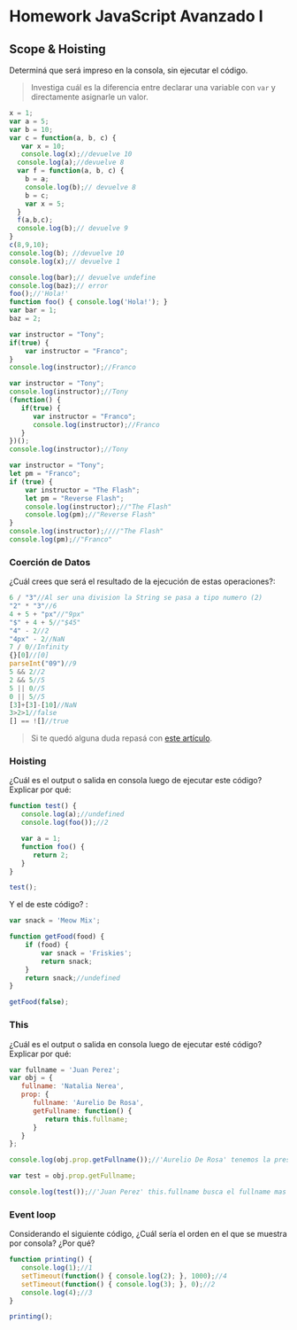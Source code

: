 
# Homework JavaScript Avanzado I

## Scope & Hoisting

Determiná que será impreso en la consola, sin ejecutar el código.

> Investiga cuál es la diferencia entre declarar una variable con `var` y directamente asignarle un valor.

```javascript
x = 1;
var a = 5;
var b = 10;
var c = function(a, b, c) {
   var x = 10;
   console.log(x);//devuelve 10 
  console.log(a);//devuelve 8
  var f = function(a, b, c) {
    b = a;
    console.log(b);// devuelve 8
    b = c;
    var x = 5;
  }
  f(a,b,c);
  console.log(b);// devuelve 9
}
c(8,9,10);
console.log(b); //devuelve 10             
console.log(x);// devuelve 1
```

```javascript
console.log(bar);// devuelve undefine
console.log(baz);// error 
foo();//'Hola!'
function foo() { console.log('Hola!'); } 
var bar = 1;
baz = 2;
```

```javascript
var instructor = "Tony";
if(true) {
    var instructor = "Franco";
}
console.log(instructor);//Franco 
```

```javascript
var instructor = "Tony";
console.log(instructor);//Tony
(function() {
   if(true) {
      var instructor = "Franco";
      console.log(instructor);//Franco
   }
})();
console.log(instructor);//Tony
```

```javascript
var instructor = "Tony";
let pm = "Franco";
if (true) {
    var instructor = "The Flash";
    let pm = "Reverse Flash";
    console.log(instructor);//"The Flash"
    console.log(pm);//"Reverse Flash"
}
console.log(instructor);////"The Flash"
console.log(pm);//"Franco"
```
### Coerción de Datos

¿Cuál crees que será el resultado de la ejecución de estas operaciones?:

```javascript
6 / "3"//Al ser una division la String se pasa a tipo numero (2)
"2" * "3"//6
4 + 5 + "px"//"9px"
"$" + 4 + 5//"$45"
"4" - 2//2
"4px" - 2//NaN
7 / 0//Infinity
{}[0]//[0]
parseInt("09")//9
5 && 2//2
2 && 5//5
5 || 0//5
0 || 5//5
[3]+[3]-[10]//NaN
3>2>1//false
[] == ![]//true
```

> Si te quedó alguna duda repasá con [este artículo](http://javascript.info/tutorial/object-conversion).


### Hoisting

¿Cuál es el output o salida en consola luego de ejecutar este código? Explicar por qué:

```javascript
function test() {
   console.log(a);//undefined
   console.log(foo());//2

   var a = 1;
   function foo() {
      return 2;
   }
}

test();
```

Y el de este código? :

```javascript
var snack = 'Meow Mix';

function getFood(food) {
    if (food) {
        var snack = 'Friskies';
        return snack;
    }
    return snack;//undefined
}

getFood(false);
```


### This

¿Cuál es el output o salida en consola luego de ejecutar esté código? Explicar por qué:

```javascript
var fullname = 'Juan Perez';
var obj = {
   fullname: 'Natalia Nerea',
   prop: {
      fullname: 'Aurelio De Rosa',
      getFullname: function() {
         return this.fullname;
      }
   }
};

console.log(obj.prop.getFullname());//'Aurelio De Rosa' tenemos la presencia de un This en la funcion getFullname lo que nos determina que utilizaremos el fullname mas cercano dentro del mismo objeto/bloque ,  sin el this lo que haria seria buscar el fullname en el contexto global

var test = obj.prop.getFullname;

console.log(test());//'Juan Perez' this.fullname busca el fullname mas cercano que se encuentra en el mismo contexto 
```

### Event loop

Considerando el siguiente código, ¿Cuál sería el orden en el que se muestra por consola? ¿Por qué?

```javascript
function printing() {
   console.log(1);//1
   setTimeout(function() { console.log(2); }, 1000);//4
   setTimeout(function() { console.log(3); }, 0);//2
   console.log(4);//3
}

printing();
```
